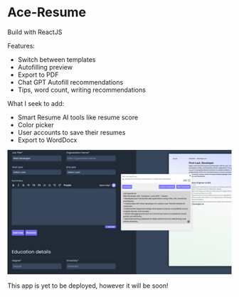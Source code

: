 # Ace-Resume
Build with ReactJS

Features:
- Switch between templates
- Autofilling preview
- Export to PDF
- Chat GPT Autofill recommendations
- Tips, word count, writing recommendations

What I seek to add:
- Smart Resume AI tools like resume score
- Color picker
- User accounts to save their resumes
- Export to WordDocx

![Alt text](src/Components/Data/images/home2.jpg "AceResume")

This app is yet to be deployed, however it will be soon!
